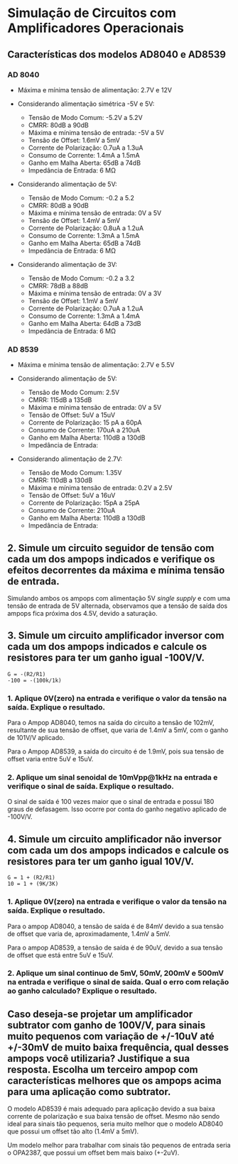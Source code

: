 # Simulação de Circuitos com Amplificadores Operacionais

## Características dos modelos AD8040 e AD8539

### AD 8040

* Máxima e mínima tensão de alimentação: 2.7V e 12V

* Considerando alimentação simétrica -5V e 5V:

    - Tensão de Modo Comum: -5.2V a 5.2V
    - CMRR: 80dB a 90dB
    - Máxima e mínima tensão de entrada:  -5V a 5V
    - Tensão de Offset: 1.6mV a 5mV
    - Corrente de Polarização: 0.7uA a 1.3uA 
    - Consumo de Corrente: 1.4mA a 1.5mA
    - Ganho em Malha Aberta: 65dB a 74dB
    - Impedância de Entrada: 6 MΩ  

* Considerando alimentação de 5V:

    - Tensão de Modo Comum: -0.2 a 5.2
    - CMRR: 80dB a 90dB
    - Máxima e mínima tensão de entrada: 0V a 5V
    - Tensão de Offset: 1.4mV a 5mV
    - Corrente de Polarização: 0.8uA a 1.2uA 
    - Consumo de Corrente: 1.3mA a 1.5mA
    - Ganho em Malha Aberta: 65dB a 74dB
    - Impedância de Entrada: 6 MΩ  

* Considerando alimentação de 3V:

    - Tensão de Modo Comum: -0.2 a 3.2
    - CMRR: 78dB a 88dB
    - Máxima e mínima tensão de entrada: 0V a 3V
    - Tensão de Offset: 1.1mV a 5mV
    - Corrente de Polarização: 0.7uA a 1.2uA 
    - Consumo de Corrente: 1.3mA a 1.4mA
    - Ganho em Malha Aberta: 64dB a 73dB
    - Impedância de Entrada: 6 MΩ  


### AD 8539

* Máxima e mínima tensão de alimentação: 2.7V e 5.5V

* Considerando alimentação de 5V:

    - Tensão de Modo Comum: 2.5V
    - CMRR: 115dB a 135dB
    - Máxima e mínima tensão de entrada: 0V a 5V
    - Tensão de Offset: 5uV a 15uV
    - Corrente de Polarização: 15 pA a 60pA 
    - Consumo de Corrente: 170uA a 210uA
    - Ganho em Malha Aberta: 110dB a 130dB
    - Impedância de Entrada:

* Considerando alimentação de 2.7V:

    - Tensão de Modo Comum: 1.35V
    - CMRR: 110dB a 130dB
    - Máxima e mínima tensão de entrada: 0.2V a 2.5V
    - Tensão de Offset: 5uV a 16uV
    - Corrente de Polarização: 15pA a 25pA 
    - Consumo de Corrente: 210uA
    - Ganho em Malha Aberta: 110dB a 130dB
    - Impedância de Entrada:

## 2. Simule um circuito seguidor de tensão com cada um dos ampops indicados  e verifique os efeitos decorrentes da máxima e mínima tensão de entrada.

Simulando ambos os ampops com alimentação 5V *single supply* e com uma tensão de entrada de 5V alternada, observamos que a tensão de saída dos ampops fica próxima dos 4.5V, devido a saturação.

## 3. Simule um circuito amplificador inversor com cada um dos ampops indicados e calcule os resistores para ter um ganho igual -100V/V.

```
G = -(R2/R1)
-100 = -(100k/1k)
```
### 1. Aplique 0V(zero) na entrada e verifique o valor da tensão na saída. Explique o resultado.

Para o Ampop AD8040, temos na saída do circuito a tensão de 102mV, resultante de sua tensão de offset, que varia de 1.4mV a 5mV, com o ganho de 101V/V aplicado.

Para o Ampop AD8539, a saída do circuito é de 1.9mV, pois sua tensão de offset varia entre 5uV e 15uV.

### 2. Aplique um sinal senoidal de 10mVpp@1kHz na entrada e verifique o sinal de saída. Explique o resultado.

O sinal de saída é 100 vezes maior que o sinal de entrada e possui 180 graus de defasagem. Isso ocorre por conta do ganho negativo aplicado de -100V/V.

## 4. Simule um circuito amplificador não inversor com cada um dos ampops indicados e calcule os resistores para ter um ganho igual 10V/V.
```
G = 1 + (R2/R1)
10 = 1 + (9K/3K)
```
### 1. Aplique 0V(zero) na entrada e verifique o valor da tensão na saída. Explique o resultado.

Para o ampop AD8040, a tensão de saída é de 84mV devido a sua tensão de offset que varia de, aproximadamente, 1.4mV a 5mV.

Para o ampop AD8539, a tensão de saída é de 90uV, devido a sua tensão de offset que está entre 5uV e 15uV.

### 2. Aplique um sinal continuo de 5mV, 50mV, 200mV e 500mV na entrada e verifique o sinal de saída. Qual o erro com relação ao ganho calculado? Explique o resultado.


## Caso deseja-se projetar um amplificador subtrator com ganho de 100V/V, para sinais muito pequenos com variação de +/-10uV até +/-30mV de muito baixa frequência, qual desses ampops você utilizaria? Justifique a sua resposta. Escolha um terceiro ampop com características melhores que os ampops acima para uma aplicação como subtrator.

O modelo AD8539 é mais adequado para aplicação devido a sua baixa corrente de polarização e sua baixa tensão de offset. Mesmo não sendo ideal para sinais tão pequenos, seria muito melhor que o modelo AD8040 que possui um offset tão alto (1.4mV a 5mV).

Um modelo melhor para trabalhar com sinais tão pequenos de entrada seria o OPA2387, que possui um offset bem mais baixo (+-2uV).